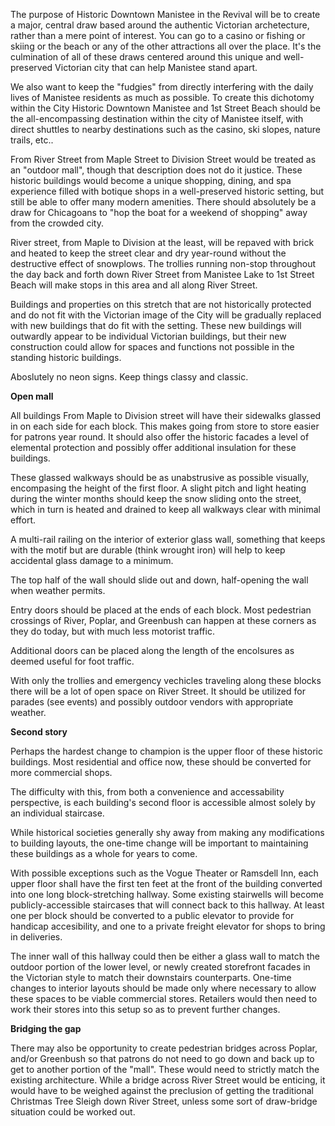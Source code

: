 The purpose of Historic Downtown Manistee in the Revival will be to create a major, central draw based around the authentic Victorian archetecture, rather than a mere point of interest. You can go to a casino or fishing or skiing or the beach or any of the other attractions all over the place. It's the culmination of all of these draws centered around this unique and well-preserved Victorian city that can help Manistee stand apart.

We also want to keep the "fudgies" from directly interfering with the daily lives of Manistee residents as much as possible. To create this dichotomy within the City Historic Downtown Manistee and 1st Street Beach should be the all-encompassing destination within the city of Manistee itself, with direct shuttles to nearby destinations such as the casino, ski slopes, nature trails, etc.. 

From River Street from Maple Street to Division Street would be treated as an "outdoor mall", though that description does not do it justice. These historic buildings would become a unique shopping, dining, and spa experience filled with botique shops in a well-preserved historic setting, but still be able to offer many modern amenities. There should absolutely be a draw for Chicagoans to "hop the boat for a weekend of shopping" away from the crowded city. 

River street, from Maple to Division at the least, will be repaved with brick and heated to keep the street clear and dry year-round without the destructive effect of snowplows. The trollies running non-stop throughout the day back and forth down River Street from Manistee Lake to 1st Street Beach will make stops in this area and all along River Street. 

Buildings and properties on this stretch that are not historically protected and do not fit with the Victorian image of the City will be gradually replaced with new buildings that do fit with the setting. These new buildings will outwardly appear to be individual Victorian buildings, but their new construction could allow for spaces and functions not possible in the standing historic buildings. 

Aboslutely no neon signs. Keep things classy and classic. 

**Open mall**

All buildings From Maple to Division street will have their sidewalks glassed in on each side for each block. This makes going from store to store easier for patrons year round. It should also offer the historic facades a level of elemental protection and possibly offer additional insulation for these buildings. 

These glassed walkways should be as unabstrusive as possible visually, encompasing the height of the first floor. A slight pitch and light heating during the winter months should keep the snow sliding onto the street, which in turn is heated and drained to keep all walkways clear with minimal effort.

A multi-rail railing on the interior of exterior glass wall, something that keeps with the motif but are durable (think wrought iron) will help to keep accidental glass damage to a minimum.

The top half of the wall should slide out and down, half-opening the wall when weather permits.

Entry doors should be placed at the ends of each block. Most pedestrian crossings of River, Poplar, and Greenbush can happen at these corners as they do today, but with much less motorist traffic.

Additional doors can be placed along the length of the encolsures as deemed useful for foot traffic. 

With only the trollies and emergency vechicles traveling along these blocks there will be a lot of open space on River Street. It should be utilized for parades (see events) and possibly outdoor vendors with appropriate weather. 

**Second story**

Perhaps the hardest change to champion is the upper floor of these historic buildings. Most residential and office now, these should be converted for more commercial shops. 

The difficulty with this, from both a convenience and accessability perspective, is each building's second floor is accessible almost solely by an individual staircase. 

While historical societies generally shy away from making any modifications to building layouts, the one-time change will be important to maintaining these buildings as a whole for years to come. 

With possible exceptions such as the Vogue Theater or Ramsdell Inn, each upper floor shall have the first ten feet at the front of the building converted into one long block-stretching hallway. Some existing stairwells will become publicly-accessible staircases that will connect back to this hallway. At least one per block should be converted to a public elevator to provide for handicap accesibility, and one to a private freight elevator for shops to bring in deliveries. 

The inner wall of this hallway could then be either a glass wall to match the outdoor portion of the lower level, or newly created storefront facades in the Victorian style to match their downstairs counterparts. One-time changes to interior layouts should be made only where necessary to allow these spaces to be viable commercial stores. Retailers would then need to work their stores into this setup so as to prevent further changes. 

**Bridging the gap**

There may also be opportunity to create pedestrian bridges across Poplar, and/or Greenbush so that patrons do not need to go down and back up to get to another portion of the "mall". These would need to strictly match the existing architecture. While a bridge across River Street would be enticing, it would have to be weighed against the preclusion of getting the traditional Christmas Tree Sleigh down River Street, unless some sort of draw-bridge situation could be worked out. 
